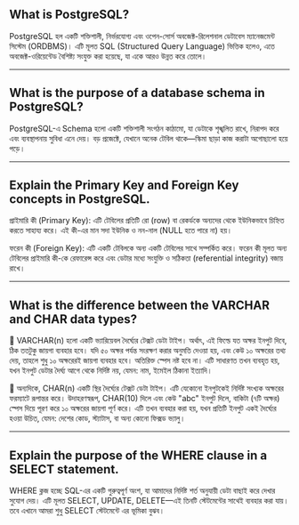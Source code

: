 ## What is PostgreSQL?
PostgreSQL হল একটি শক্তিশালী, নির্ভরযোগ্য এবং ওপেন-সোর্স অবজেক্ট-রিলেশনাল ডেটাবেস ম্যানেজমেন্ট সিস্টেম (ORDBMS)। এটি মূলত SQL (Structured Query Language) ভিত্তিক হলেও, এতে অবজেক্ট-ওরিয়েন্টেড বৈশিষ্ট্য সংযুক্ত করা হয়েছে, যা একে আরও উন্নত করে তোলে।

---
## What is the purpose of a database schema in PostgreSQL?

PostgreSQL-এ Schema হলো একটি শক্তিশালী সংগঠন কাঠামো, যা ডেটাকে শৃঙ্খলিত রাখে, নিরাপদ করে এবং ব্যবস্থাপনায় সুবিধা এনে দেয়। বড় প্রজেক্টে, যেখানে অনেক টেবিল থাকে—স্কিমা ছাড়া কাজ করাটা অগোছালো হয়ে পড়ে।

---
## Explain the Primary Key and Foreign Key concepts in PostgreSQL.

প্রাইমারি কী (Primary Key):
এটি টেবিলের প্রতিটি রো (row) বা রেকর্ডকে অন্যদের থেকে ইউনিকভাবে চিহ্নিত করতে সাহায্য করে। এই কী-এর মান সদা ইউনিক ও নন-নাল (NULL হতে পারে না) হয়।

ফরেন কী (Foreign Key):
এটি একটি টেবিলকে অন্য একটি টেবিলের সাথে সম্পর্কিত করে। ফরেন কী মূলত অন্য টেবিলের প্রাইমারি কী-কে রেফারেন্স করে এবং ডেটার মধ্যে সংযুক্তি ও সঠিকতা (referential integrity) বজায় রাখে।

---

## What is the difference between the VARCHAR and CHAR data types?

🔹 VARCHAR(n) হলো একটি ভ্যারিয়েবল দৈর্ঘ্যের টেক্সট ডেটা টাইপ। অর্থাৎ, এই ফিল্ডে যত অক্ষর ইনপুট দিবে, ঠিক ততটুকু জায়গা ব্যবহার হবে। যদি ৫০ অক্ষর পর্যন্ত সংরক্ষণ করার অনুমতি দেওয়া হয়, এবং কেউ ১০ অক্ষরের তথ্য দেয়, তাহলে শুধু ১০ অক্ষরেরই জায়গা ব্যবহার হবে। অতিরিক্ত স্পেস নষ্ট হবে না। এটি সাধারণত তখন ব্যবহৃত হয়, যখন ইনপুট ডেটার দৈর্ঘ্য আগে থেকে নির্দিষ্ট নয়, যেমন: নাম, ইমেইল ঠিকানা ইত্যাদি।

🔹 অন্যদিকে, CHAR(n) একটি স্থির দৈর্ঘ্যের টেক্সট ডেটা টাইপ। এটি যেকোনো ইনপুটকেই নির্দিষ্ট সংখ্যক অক্ষরের ফরম্যাটে রূপান্তর করে। উদাহরণস্বরূপ, CHAR(10) দিলে এবং কেউ "abc" ইনপুট দিলে, বাকিটা (৭টি অক্ষর) স্পেস দিয়ে পূরণ করে ১০ অক্ষরের জায়গা পূর্ণ করে। এটি তখন ব্যবহার করা হয়, যখন প্রতিটি ইনপুট একই দৈর্ঘ্যের হওয়া উচিত, যেমন: দেশের কোড, স্ট্যাটাস, বা অন্য কোনো ফিক্সড ভ্যালু।

---
## Explain the purpose of the WHERE clause in a SELECT statement.
WHERE ক্লজ হচ্ছে SQL-এর একটি গুরুত্বপূর্ণ অংশ, যা আমাদের নির্দিষ্ট শর্ত অনুযায়ী ডেটা বাছাই করে দেখার সুযোগ দেয়। এটি মূলত SELECT, UPDATE, DELETE—এই তিনটি স্টেটমেন্টের সাথেই ব্যবহার করা যায়। তবে এখানে আমরা শুধু SELECT স্টেটমেন্টে এর ভূমিকা বুঝব।
